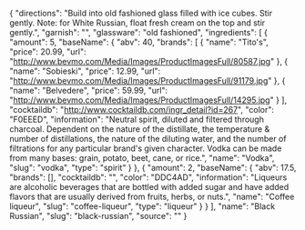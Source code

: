 {
    "directions": "Build into old fashioned glass filled with ice cubes. Stir gently. Note: for White Russian, float fresh cream on the top and stir gently.",
    "garnish": "",
    "glassware": "old fashioned",
    "ingredients": [
        {
            "amount": 5,
            "baseName": {
                "abv": 40,
                "brands": [
                    {
                        "name": "Tito's",
                        "price": 20.99,
                        "url": "http://www.bevmo.com/Media/Images/ProductImagesFull/80587.jpg"
                    },
                    {
                        "name": "Sobieski",
                        "price": 12.99,
                        "url": "http://www.bevmo.com/Media/Images/ProductImagesFull/91179.jpg"
                    },
                    {
                        "name": "Belvedere",
                        "price": 59.99,
                        "url": "http://www.bevmo.com/Media/Images/ProductImagesFull/14295.jpg"
                    }
                ],
                "cocktaildb": "http://www.cocktaildb.com/ingr_detail?id=267",
                "color": "F0EEED",
                "information": "Neutral spirit, diluted and filtered through charcoal. Dependent on the nature of the distillate, the temperature & number of distillations, the nature of the diluting water, and the number of filtrations for any particular brand's given character. Vodka can be made from many bases: grain, potato, beet, cane, or rice.",
                "name": "Vodka",
                "slug": "vodka",
                "type": "spirit"
            }
        },
        {
            "amount": 2,
            "baseName": {
                "abv": 17.5,
                "brands": [],
                "cocktaildb": "",
                "color": "DDC4AD",
                "information": "Liqueurs are alcoholic beverages that are bottled with added sugar and have added flavors that are usually derived from fruits, herbs, or nuts.",
                "name": "Coffee liqueur",
                "slug": "coffee-liqueur",
                "type": "liqueur"
            }
        }
    ],
    "name": "Black Russian",
    "slug": "black-russian",
    "source": ""
}